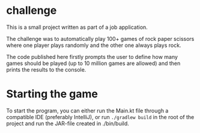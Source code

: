 # challenge

This is a small project written as part of a job application.

The challenge was to automatically play 100+ games of rock paper scissors where one player plays randomly and the other one always plays rock.

The code published here firstly prompts the user to define how many games should be played (up to 10 million games are allowed) and then prints the results to the console.

# Starting the game

To start the program, you can either run the Main.kt file through a compatible IDE (preferably IntelliJ), or run `./gradlew build` in the root of the project and run the JAR-file created in ./bin/build.
